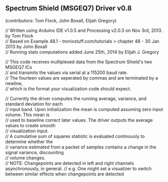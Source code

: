 ﻿Spectrum Shield (MSGEQ7) Driver v0.8  
------------------------------------
(contributors: Tom Flock, John Boxall, Elijah Gregory)  
  
// Written using Arduino IDE v1.0.5 and Processing v2.0.3 on Nov 3rd, 2013. by Tom Flock  
// Based on Example 48.1 - tronixstuff.com/tutorials > chapter 48 - 30 Jan 2013 by John Boxall  
// Running stats computations added June 25th, 2014 by Elijah J. Gregory  
  
// This code receives multiplexed data from the Spectrum Shield's two MSGEQ7 ICs  
// and transmits the values via serial at a 115200 baud rate.  
// The fourteen values are seperated by commas and are terminated by a newline,  
// which is the format your visualization code should expect.  
  
// Currently the driver computes the running average, variance, and standard deviation for each  
// input band. Upon initialization the mean is computed assuming zero input volume. This mean is  
// used to baseline correct later values. The driver outputs the average values to create smooth  
// visualization input.  
// A cumulative sum of squares statistic is evaluated continously to determine whether the  
// variance estimated from a packet of samples contains a change in the signal variance, discounting  
// volume changes.  
// NOTE: Changepoints are detected in left and right channels asynchronously, in general.
//       e.g. One might set a visualizer to switch between similar effects when changepoints are detected
